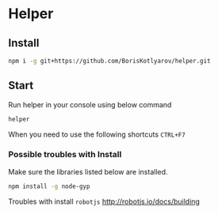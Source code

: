 # Helper #

## Install ## 

```bash
npm i -g git+https://github.com/BorisKotlyarov/helper.git
```

## Start ##

Run helper in your console using below command
```bash
helper
```
When you need to use the following shortcuts `CTRL+F7`

### Possible troubles with Install  ### 
Make sure the libraries listed below are installed.

```bash
npm install -g node-gyp
```

Troubles with install `robotjs` http://robotjs.io/docs/building
